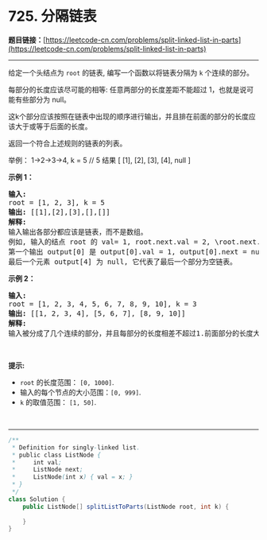 # 725. 分隔链表

**题目链接：**[https://leetcode-cn.com/problems/split-linked-list-in-parts](https://leetcode-cn.com/problems/split-linked-list-in-parts)

---

<div class="content__1Y2H">
 <div class="notranslate">
  <p>给定一个头结点为 <code>root</code> 的链表, 编写一个函数以将链表分隔为 <code>k</code> 个连续的部分。</p> 
  <p>每部分的长度应该尽可能的相等: 任意两部分的长度差距不能超过 1，也就是说可能有些部分为 null。</p> 
  <p>这k个部分应该按照在链表中出现的顺序进行输出，并且排在前面的部分的长度应该大于或等于后面的长度。</p> 
  <p>返回一个符合上述规则的链表的列表。</p> 
  <p>举例： 1-&gt;2-&gt;3-&gt;4, k = 5 // 5 结果 [ [1], [2], [3], [4], null ]</p> 
  <p><strong>示例 1：</strong></p> 
  <pre class="language-text"><strong>输入:</strong> 
root = [1, 2, 3], k = 5
<strong>输出:</strong> [[1],[2],[3],[],[]]
<strong>解释:</strong>
输入输出各部分都应该是链表，而不是数组。
例如, 输入的结点 root 的 val= 1, root.next.val = 2, \root.next.next.val = 3, 且 root.next.next.next = null。
第一个输出 output[0] 是 output[0].val = 1, output[0].next = null。
最后一个元素 output[4] 为 null, 它代表了最后一个部分为空链表。
</pre> 
  <p><strong>示例 2：</strong></p> 
  <pre class="language-text"><strong>输入:</strong> 
root = [1, 2, 3, 4, 5, 6, 7, 8, 9, 10], k = 3
<strong>输出:</strong> [[1, 2, 3, 4], [5, 6, 7], [8, 9, 10]]
<strong>解释:</strong>
输入被分成了几个连续的部分，并且每部分的长度相差不超过1.前面部分的长度大于等于后面部分的长度。
</pre> 
  <p>&nbsp;</p> 
  <p><strong>提示:</strong></p> 
  <ul> 
   <li><code>root</code> 的长度范围：&nbsp;<code>[0, 1000]</code>.</li> 
   <li>输入的每个节点的大小范围：<code>[0, 999]</code>.</li> 
   <li><code>k</code>&nbsp;的取值范围：&nbsp;<code>[1, 50]</code>.</li> 
  </ul> 
  <p>&nbsp;</p> 
 </div>
</div>

---

```java
/**
 * Definition for singly-linked list.
 * public class ListNode {
 *     int val;
 *     ListNode next;
 *     ListNode(int x) { val = x; }
 * }
 */
class Solution {
    public ListNode[] splitListToParts(ListNode root, int k) {
        
    }
}
```